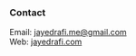 ### Contact
Email: <a href="mailto:jayedrafi.me@gmail.com" target="new">jayedrafi.me@gmail.com</a>\
Web: <a href="[jayedrafi.com](https://jayedrafi.com/)" target="new">jayedrafi.com</a>

